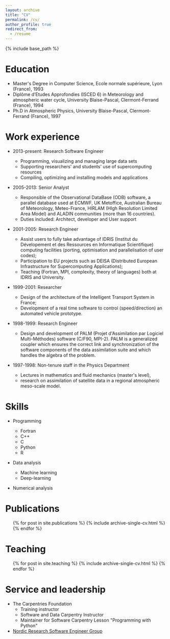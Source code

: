 ```yaml
---
layout: archive
title: "CV"
permalink: /cv/
author_profile: true
redirect_from:
  - /resume
---
```


{% include base_path %}

Education
======
* Master's Degree in Computer Science, Ecole normale supérieure, Lyon (France), 1993
* Diplôme d’Etudes Approfondies (ISCED 6) in Meteorology and atmospheric water cycle, University Blaise-Pascal, Clermont-Ferrand (France), 1994
* Ph.D in Atmospheric Physics, University Blaise-Pascal, Clermont-Ferrand (France), 1997

Work experience
======
* 2013-present: Research Software Engineer
  * Programming, visualizing and managing large data sets
  * Supporting researchers' and students' use of supercomputing resources
  * Compiling, optimizing and installing models and applications

* 2005-2013: Senior Analyst
  * Responsible of the Observational DataBase (ODB) software, a parallel database used at ECMWF, UK Metoffice, Australian Bureau of Meteorology, Meteo-France, HIRLAM (HIgh Resolution Limited Area Model) and ALADIN communities (more than 16 countries).
  * Duties included: Architect, developer and User support
  
* 2001-2005: Research Engineer
  * Assist users to fully take advantage of IDRIS (Institut du Dévelopement et des Ressources en Informatique Scientifique) computing facilities (porting, optimisation and parallelisation of user codes); 
  * Participation to EU projects such as DEISA (Distributed European Infrastructure for Supercomputing Applications); 
  * Teaching (Fortran, MPI, complexity, theory of languages) both at IDRIS and University.

* 1999-2001: Researcher
  * Design of the architecture of the Intelligent Transport System in France; 
  * Development of a real time software to control (speed/direction) an automated vehicle prototype.

* 1998-1999: Research Engineer
  * Design and development of PALM (Projet d'Assimilation par Logiciel Multi-Méthodes) software (C/F90, MPI-2). PALM is a generalized coupler which ensures the correct link and synchronization of the software components of the data assimilation suite and which handles the algebra of the problem. 

* 1997-1998: Non-tenure staff in the Physics Department
  * Lectures in mathematics and fluid mechanics (master's level), 
  * research on assimilation of satellite data in a regional atmospheric meso-scale model.


Skills
======
* Programming
  * Fortran
  * C++
  * C
  * Python
  * R

* Data analysis
  * Machine learning 
  * Deep-learning

* Numerical analysis

Publications
======
  <ul>{% for post in site.publications %}
    {% include archive-single-cv.html %}
  {% endfor %}</ul>
  
Teaching
======
  <ul>{% for post in site.teaching %}
    {% include archive-single-cv.html %}
  {% endfor %}</ul>
  
Service and leadership
======
* The Carpentries Foundation
  * Training instructor
  * Software and Data Carpentry Instructor
  * Maintainer for Software Carpentry Lesson "Programming with Python"
* [Nordic Research Software Engineer Group](http://nordic-rse.org/)
